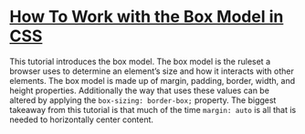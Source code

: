 # [How To Work with the Box Model in CSS](https://www.digitalocean.com/community/tutorials/how-to-apply-css-styles-to-html-with-cascade-and-specificity)
 
 This tutorial introduces the box model. The box model is the ruleset a browser uses to determine an element’s size and how it interacts with other elements. The box model is made up of margin, padding, border, width, and height properties. Additionally the way that uses these values can be altered by applying the `box-sizing: border-box;` property. The biggest takeaway from this tutorial is that much of the time `margin: auto` is all that is needed to horizontally center content. 